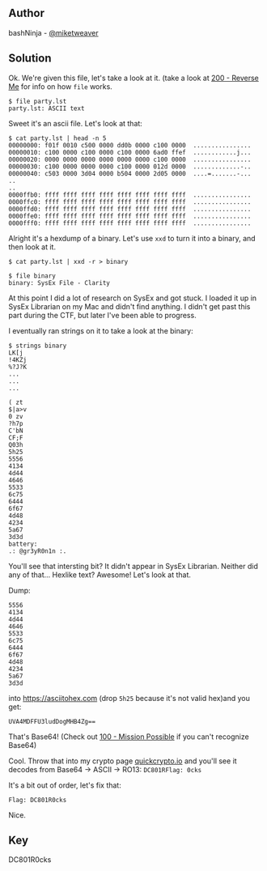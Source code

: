 ## Author
bashNinja - [@miketweaver](https://twitter.com/miketweaver)

## Solution

Ok.  We're given this file, let's take a look at it. (take a look at [200 - Reverse Me](https://github.com/miketweaver/bsidesslc-hacker-challenges-2017/blob/master/reversing_required/200_reverse_me/solution.md#solution) for info on how `file` works.
```
$ file party.lst
party.lst: ASCII text
```

Sweet it's an ascii file. Let's look at that:

```
$ cat party.lst | head -n 5
00000000: f01f 0010 c500 0000 dd0b 0000 c100 0000  ................
00000010: c100 0000 c100 0000 c100 0000 6ad0 ffef  ............j...
00000020: 0000 0000 0000 0000 0000 0000 c100 0000  ................
00000030: c100 0000 0000 0000 c100 0000 012d 0000  .............-..
00000040: c503 0000 3d04 0000 b504 0000 2d05 0000  ....=.......-...
..
..
0000ffb0: ffff ffff ffff ffff ffff ffff ffff ffff  ................
0000ffc0: ffff ffff ffff ffff ffff ffff ffff ffff  ................
0000ffd0: ffff ffff ffff ffff ffff ffff ffff ffff  ................
0000ffe0: ffff ffff ffff ffff ffff ffff ffff ffff  ................
0000fff0: ffff ffff ffff ffff ffff ffff ffff ffff  ................
```
Alright it's a hexdump of a binary. Let's use `xxd` to turn it into a binary, and then look at it.

```
$ cat party.lst | xxd -r > binary

$ file binary
binary: SysEx File - Clarity
```

At this point I did a lot of research on SysEx and got stuck. I loaded it up in SysEx Librarian on my Mac and didn't find anything. I didn't get past this part during the CTF, but later I've been able to progress.

I eventually ran strings on it to take a look at the binary:
```
$ strings binary
LK[j
!4KZj
%?J?K
...
...
...

( zt
$|a>v
0 zv
?h7p
C'bN
CF;F
Q03h
5h25
5556
4134
4d44
4646
5533
6c75
6444
6f67
4d48
4234
5a67
3d3d
battery:
.: @gr3yR0n1n :.
```

You'll see that intersting bit? It didn't appear in SysEx Librarian. Neither did any of that... Hexlike text? Awesome! Let's look at that.

Dump:
```
5556
4134
4d44
4646
5533
6c75
6444
6f67
4d48
4234
5a67
3d3d
```
into https://asciitohex.com (drop `5h25` because it's not valid hex)and you get: 

`UVA4MDFFU3ludDogMHB4Zg==`

That's Base64! (Check out [100 - Mission Possible](https://github.com/miketweaver/bsidesslc-hacker-challenges-2017/blob/master/crypto_in_the_house/100_mission_possible/solution.md#solution) if you can't recognize Base64)

Cool. Throw that into my crypto page [quickcrypto.io](https://quickcrypto.io) and you'll see it decodes from Base64 -> ASCII -> RO13:
`DC801RFlag: 0cks`

It's a bit out of order, let's fix that:

`Flag: DC801R0cks` 

Nice.

## Key
DC801R0cks

